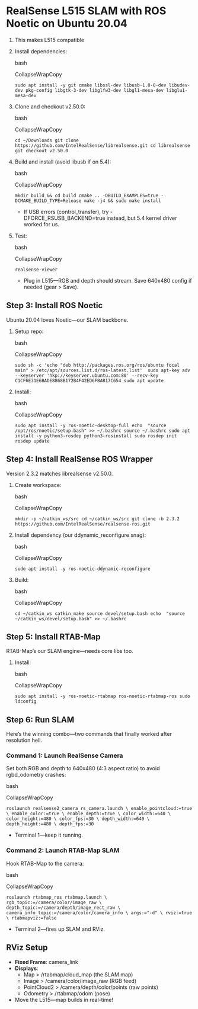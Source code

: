 
# RealSense L515 SLAM with ROS Noetic on Ubuntu 20.04  
1. This makes L515 compatible
2.  Install dependencies:
    
    bash
    
    CollapseWrapCopy
    
    `sudo apt install -y git cmake libssl-dev libusb-1.0-0-dev libudev-dev pkg-config libgtk-3-dev libglfw3-dev libgl1-mesa-dev libglu1-mesa-dev`
    
3.  Clone and checkout v2.50.0:
    
    bash
    
    CollapseWrapCopy
    
    `cd ~/Downloads git clone https://github.com/IntelRealSense/librealsense.git cd librealsense git checkout v2.50.0`
    
4.  Build and install (avoid libusb if on 5.4):
    
    bash
    
    CollapseWrapCopy
    
    `mkdir build && cd build cmake .. -DBUILD_EXAMPLES=true -DCMAKE_BUILD_TYPE=Release make -j4 && sudo make install`
    
    -   If USB errors (control_transfer), try -DFORCE_RSUSB_BACKEND=true instead, but 5.4 kernel driver worked for us.
5.  Test:
    
    bash
    
    CollapseWrapCopy
    
    `realsense-viewer`
    
    -   Plug in L515—RGB and depth should stream. Save 640x480 config if needed (gear > Save).

## Step 3: Install ROS Noetic

Ubuntu 20.04 loves Noetic—our SLAM backbone.

1.  Setup repo:
    
    bash
    
    CollapseWrapCopy
    
    `sudo sh -c 'echo "deb http://packages.ros.org/ros/ubuntu focal main" > /etc/apt/sources.list.d/ros-latest.list'  sudo apt-key adv --keyserver 'hkp://keyserver.ubuntu.com:80' --recv-key C1CF6E31E6BADE8868B172B4F42ED6FBAB17C654 sudo apt update`
    
2.  Install:
    
    bash
    
    CollapseWrapCopy
    
    `sudo apt install -y ros-noetic-desktop-full echo  "source /opt/ros/noetic/setup.bash" >> ~/.bashrc source ~/.bashrc sudo apt install -y python3-rosdep python3-rosinstall sudo rosdep init rosdep update`
    

## Step 4: Install RealSense ROS Wrapper

Version 2.3.2 matches librealsense v2.50.0.

1.  Create workspace:
    
    bash
    
    CollapseWrapCopy
    
    `mkdir -p ~/catkin_ws/src cd ~/catkin_ws/src git clone -b 2.3.2 https://github.com/IntelRealSense/realsense-ros.git`
    
2.  Install dependency (our ddynamic_reconfigure snag):
    
    bash
    
    CollapseWrapCopy
    
    `sudo apt install -y ros-noetic-ddynamic-reconfigure`
    
3.  Build:
    
    bash
    
    CollapseWrapCopy
    
    `cd ~/catkin_ws catkin_make source devel/setup.bash echo  "source ~/catkin_ws/devel/setup.bash" >> ~/.bashrc`
    

## Step 5: Install RTAB-Map

RTAB-Map’s our SLAM engine—needs core libs too.

1.  Install:
    
    bash
    
    CollapseWrapCopy
    
    `sudo apt install -y ros-noetic-rtabmap ros-noetic-rtabmap-ros sudo ldconfig`
    

## Step 6: Run SLAM

Here’s the winning combo—two commands that finally worked after resolution hell.

### Command 1: Launch RealSense Camera

Set both RGB and depth to 640x480 (4:3 aspect ratio) to avoid rgbd_odometry crashes:

bash

CollapseWrapCopy

`roslaunch realsense2_camera rs_camera.launch \ enable_pointcloud:=true \ enable_color:=true \ enable_depth:=true \ color_width:=640 \ color_height:=480 \ color_fps:=30 \ depth_width:=640 \ depth_height:=480 \ depth_fps:=30`

-   Terminal 1—keep it running.

### Command 2: Launch RTAB-Map SLAM

Hook RTAB-Map to the camera:

bash

CollapseWrapCopy

`roslaunch rtabmap_ros rtabmap.launch \ rgb_topic:=/camera/color/image_raw \ depth_topic:=/camera/depth/image_rect_raw \ camera_info_topic:=/camera/color/camera_info \ args:="-d" \ rviz:=true \ rtabmapviz:=false`

-   Terminal 2—fires up SLAM and RViz.

## RViz Setup

-   **Fixed Frame**: camera_link
-   **Displays**:
    -   Map > /rtabmap/cloud_map (the SLAM map)
    -   Image > /camera/color/image_raw (RGB feed)
    -   PointCloud2 > /camera/depth/color/points (raw points)
    -   Odometry > /rtabmap/odom (pose)
-   Move the L515—map builds in real-time!
